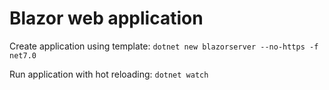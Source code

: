 # Blazor web application

Create application using template: `dotnet new blazorserver --no-https -f net7.0`

Run application with hot reloading: `dotnet watch`
